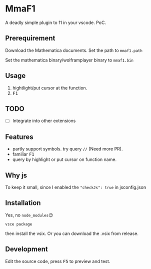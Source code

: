 # MmaF1

A deadly simple plugin to f1 in your vscode. PoC.

## Prerequirement

Download the Mathematica documents. Set the path to `mmaf1.path`

Set the mathematica binary/wolframplayer binary to `mmaf1.bin`

## Usage

1. hightlight/put cursor at the function.
2. <kbd>F1</kbd>

## TODO

- [ ] Integrate into other extensions

## Features

- partly support symbols. try query `//` (Need more PR).
- familiar <kbd>F1</kbd>
- query by highlight or put cursor on function name.

## Why js

To keep it small, since I enabled the `"checkJs": true` in jsconfig.json

## Installation

Yes, no `node_modules`😉

```
vsce package
```

then install the vsix. Or you can download the .vsix from release.

## Development

Edit the source code, press <kbd>F5</kbd> to preview and test.

